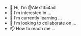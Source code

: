 - 👋 Hi, I’m @Alex1354ad
- 👀 I’m interested in ...
- 🌱 I’m currently learning ...
- 💞️ I’m looking to collaborate on ...
- 📫 How to reach me ...

<!---
Alex1354ad/Alex1354ad is a ✨ special ✨ repository because its `README.md` (this file) appears on your GitHub profile.
You can click the Preview link to take a look at your changes.
--->

